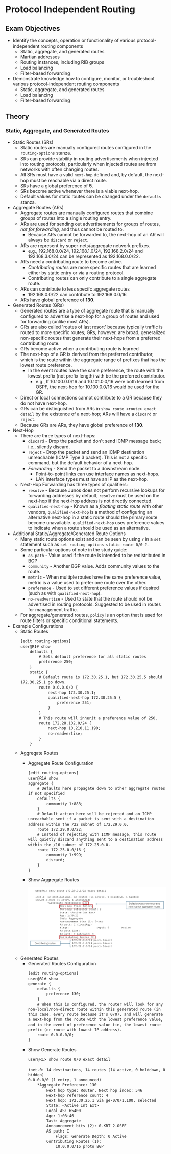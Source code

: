 # Protocol Independent Routing

## Exam Objectives

- Identify the concepts, operation or functionality of various protocol-independent routing components
  * Static, aggregate, and generated routes
  * Martian addresses
  * Routing instances, including RIB groups
  * Load balancing
  * Filter-based forwarding
- Demonstrate knowledge how to configure, monitor, or troubleshoot various protocol-independent routing components
  * Static, aggregate, and generated routes
  * Load balancing
  * Filter-based forwarding

## Theory 

### Static, Aggregate, and Generated Routes

- Static Routes (SRs)
  * Static routes are manually configured routes configured in the `routing-options` stanza.
  * SRs can provide stability in routing advertisements when injected into routing protocols, particularly when injected routes are from networks with often changing routes.
  * All SRs must have a valid `next-hop` defined and, by default, the next-hop must be reachable via a direct route.
  * SRs have a global preference of **5**.
  * SRs become active whenever there is a viable next-hop.
  * Default values for static routes can be changed under the `defaults` stanza.
- Aggregate Routes (ARs)
  * Aggregate routes are manually configured routes that combine groups of routes into a single routing entry.
  * ARs are used for sending out advertisements for groups of routes, *not for forwarding*, and thus cannot be routed to.
    + Because ARs cannot be forwarded to, the next-hop of an AR will always be `discard` or `reject`.
  * ARs are represent by super-nets/aggregate network prefixes.
    + e.g., 192.168.0.0/24, 192.168.1.0/24, 192.168.2.0/24 and 192.168.3.0/24 can be represented as 192.168.0.0/22.
  * ARs need a contributing route to become active.
    + *Contributing routes* are more specific routes that are learned either by static entry or via a routing protocol.
    + Contributing routes can only contribute to a single aggregate route.
  * ARs can contribute to less specifc aggregate routes
    + 192.168.0.0/22 can contribute to 192.168.0.0/16
  * ARs have global preference of **130**.
- Generated Routes (GRs)
  * Generated routes are a type of aggregate route that is manually configured to advertise a next-hop for a group of routes and used for forwarding (unlike most ARs).
  * GRs are also called 'routes of last resort' because typically traffic is routed to more specific routes; GRs, however, are broad, generalized non-specific routes that generate their next-hops from a preferred contributing route.
  * GRs become active when a contributing route is learned
  * The next-hop of a GR is derived from the preferred contributor, which is the route within the aggregate range of prefixes that has the lowest route preference.
    + In the event routes have the same preference, the route with the lowest prefix (not prefix length) with be the preferred contributor.
      * e.g., If 10.100.0.0/16 and 10.101.0.0/16 were both learned from OSPF, the next-hop for 10.100.0.0/16 would be used for the GR.
  * Direct or local connections cannot contribute to a GR because they do not have next-hop.
  * GRs can be distinguished from ARs in `show route <route> exact detail` by the existence of a next-hop; ARs will have a `discard` or `reject`.
  * Because GRs are ARs, they have global preference of **130**.
- Next-Hop
  * There are three types of next-hops:
    + `discard` - Drop the packet and don't send ICMP message back; i.e., silently discard.
    + `reject` - Drop the packet and send an ICMP destination unreachable (ICMP Type 3 packet). This is not a specific command, but the default behavior of a next-hop. 
    + *Forwarding* - Send the packet to a downstream node.
      * Point-to-point links can use interface names as next-hops.
      * LAN interface types must have an IP as the next-hop. 
  * Next-Hop Forwarding has three types of qualifiers:
    + `resolve` - Because Junos does not perform recursive lookups for forwarding addresses by default, `resolve` must be used on the next-hop if the next-hop address is not directly connected.
    + `qualified-next-hop` - Known as a *floating static route* with other vendors, `qualified-next-hop` is a method of configuring an alternative next-hop in a static route should the primary route become unavailable. `qualified-next-hop` uses preference values to indicate when a route should be used as an alternative.
- Additional Static/Aggregate/Generated Route Options
  * Many static route options exist and can be seen by using `?` in a `set` statement such as `set routing-options static route 0/0 ?`.
  * Some particular options of note in the study guide:
    + `as-path` - Value used if the route is intended to be redistributed in BGP
    + `community` - Another BGP value. Adds community values to the route.
    + `metric` - When multiple routes have the same preference value, metric is a value used to prefer one route over the other.
    + `preference` - Used to set different preference values if desired (such as with `qualified-next-hop`).
    + `no-readvertise` - Used to state that the route should not be advertised in routing protocols. Suggested to be used in routes for management traffic. 
  * For aggregate/generated routes, `policy` is an option that is used for route filters or specific conditional statements.
- Example Configurations
  * Static Routes
    ```
    [edit routing-options]
    user@R1# show
        defaults {
            # Sets default preference for all static routes
            preference 250;
        }
        static {
            # Default route is 172.30.25.1, but 172.30.25.5 should 172.30.25.1 go down.
            route 0.0.0.0/0 {
                next-hop 172.30.25.1;
                qualified-next-hop 172.30.25.5 {
                    preference 251;
                }
            }
            # This route will inherit a preference value of 250. 
            route 172.28.102.0/24 {
                next-hop 10.210.11.190;
                no-readvertise;
            }
        }
    ```
  * Aggregate Routes
    + Aggregate Route Configuration
        ```
        [edit routing-options]
        user@R1# show
        aggregate {
            # Defaults here propagate down to other aggregate routes if not specified
            defaults {
                community 1:888;
            }
            # Default action here will be rejected and an ICMP unreachable sent if a packet is sent with a destination address within the /22 subnet of 172.29.0.0.
            route 172.29.0.0/22;
            # Instead of rejecting with ICMP message, this route will quietly discard anything sent to a destination address within the /16 subnet of 172.25.0.0.
            route 172.25.0.0/16 {
                community 1:999;
                discard;
            }
        }
        ```
    + Show Aggregate Routes
      
      ![show route 172.29.0.0/22 exact detail](../images/protocol_independent/show_aggregate_routes.png)
  * Generated Routes
    + Generated Routes Configuration 
        ```
        [edit routing-options]
        user@R1# show
        generate {
            defaults {
                preference 130;
            }
            # When this is configured, the router will look for any non-local/non-direct route within this generated route (in this case, every route because it's 0/0), and will generate a next-hop from the route with the lowest preference value, and in the event of preference value tie, the lowest route prefix (or route with lowest IP address). 
            route 0.0.0.0/0;
        }
        ```
    + Show Generate Routes
        ```
        user@R1> show route 0/0 exact detail

        inet.0: 14 destinations, 14 routes (14 active, 0 holddown, 0 hidden)
        0.0.0.0/0 (1 entry, 1 announced)
            *Aggregate Preference: 130
                Next hop type: Router, Next hop index: 546
                Next-hop reference count: 4
                Next hop: 172.30.25.1 via ge-0/0/1.100, selected
                State: <Active Int Ext>
                Local AS: 65400
                Age: 1:03:46
                Task: Aggregate
                Announcement bits (2): 0-KRT 2-OSPF
                AS path: I
                    Flags: Generate Depth: 0 Active
                Contributing Routes (1):
                    10.0.0.0/16 proto BGP
        ```